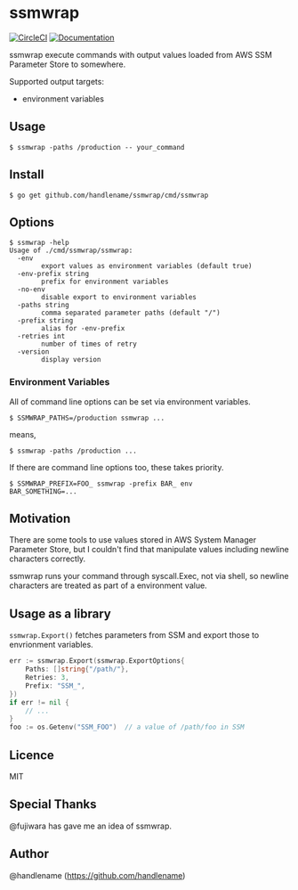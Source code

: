 # ssmwrap

[![CircleCI](https://circleci.com/gh/handlename/ssmwrap.svg?style=svg)](https://circleci.com/gh/handlename/ssmwrap) [![Documentation](https://godoc.org/github.com/handlename/ssmwrap?status.svg)](https://godoc.org/github.com/handlename/ssmwrap)

ssmwrap execute commands with output values loaded from AWS SSM Parameter Store to somewhere.

Supported output targets:

- environment variables

## Usage

```console
$ ssmwrap -paths /production -- your_command
```

## Install

```console
$ go get github.com/handlename/ssmwrap/cmd/ssmwrap
```

## Options

```console
$ ssmwrap -help
Usage of ./cmd/ssmwrap/ssmwrap:
  -env
    	export values as environment variables (default true)
  -env-prefix string
    	prefix for environment variables
  -no-env
    	disable export to environment variables
  -paths string
    	comma separated parameter paths (default "/")
  -prefix string
    	alias for -env-prefix
  -retries int
    	number of times of retry
  -version
    	display version
```

### Environment Variables

All of command line options can be set via environment variables.

```console
$ SSMWRAP_PATHS=/production ssmwrap ...
```

means,

```console
$ ssmwrap -paths /production ...
```

If there are command line options too, these takes priority.

```console
$ SSMWRAP_PREFIX=FOO_ ssmwrap -prefix BAR_ env
BAR_SOMETHING=...
```

## Motivation

There are some tools to use values stored in AWS System Manager Parameter Store,
but I couldn't find that manipulate values including newline characters correctly.

ssmwrap runs your command through syscall.Exec, not via shell,
so newline characters are treated as part of a environment value.

## Usage as a library

`ssmwrap.Export()` fetches parameters from SSM and export those to envrionment variables.

```go
err := ssmwrap.Export(ssmwrap.ExportOptions{
	Paths: []string{"/path/"},
	Retries: 3,
	Prefix: "SSM_",
})
if err != nil {
	// ...
}
foo := os.Getenv("SSM_FOO")  // a value of /path/foo in SSM
```

## Licence

MIT

## Special Thanks

@fujiwara has gave me an idea of ssmwrap.

## Author

@handlename (https://github.com/handlename)
